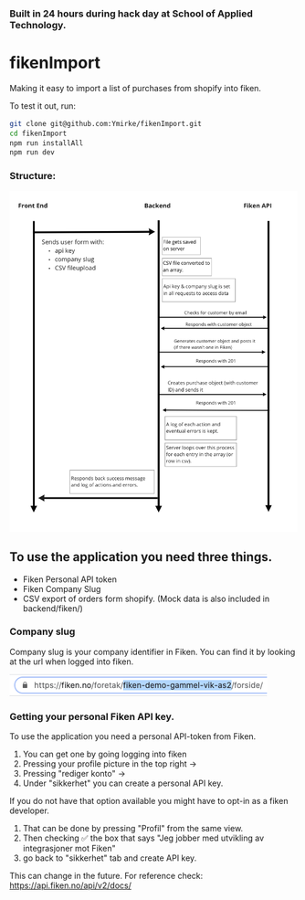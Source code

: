 ### Built in 24 hours during hack day at School of Applied Technology.

# fikenImport
Making it easy to import a list of purchases from shopify into fiken. 

To test it out, run: 
```bash
git clone git@github.com:Ymirke/fikenImport.git
cd fikenImport
npm run installAll
npm run dev
```

### Structure: 
![Image of overview slug](https://github.com/Ymirke/fikenImport/blob/master/structure.png)

## To use the application you need three things. 
* Fiken Personal API token
* Fiken Company Slug
* CSV export of orders form shopify. (Mock data is also included in backend/fiken/)

### Company slug
Company slug is your company identifier in Fiken. You can find it by looking at the url when logged into fiken. 

![Image of company slug](https://github.com/Ymirke/fikenImport/blob/master/company-slug.png)

### Getting your personal Fiken API key.
To use the application you need a personal API-token from Fiken. 
1. You can get one by going logging into fiken
2. Pressing your profile picture in the top right ->
3. Pressing "rediger konto" ->
3. Under "sikkerhet" you can create a personal API key. 

If you do not have that option available you might have to opt-in as a fiken developer. 
1. That can be done by pressing "Profil" from the same view.
2. Then checking ✅ the box that says "Jeg jobber med utvikling av integrasjoner mot Fiken"
3. go back to "sikkerhet" tab and create API key. 

This can change in the future. For reference check:
https://api.fiken.no/api/v2/docs/

